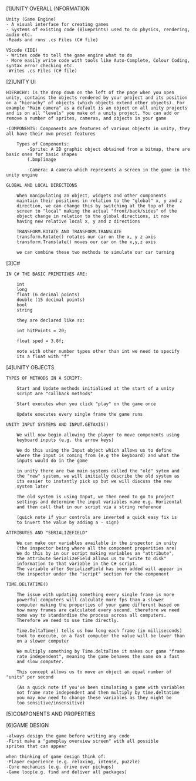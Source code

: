 [1]UNITY OVERALL INFORMATION

    Unity (Game Engine)
    - A visual interface for creating games
    - Systems of existing code (Blueprints) used to do physics, rendering, audio etc.
    -Reads and runs .cs Files (C# file)

    VScode (IDE)
    - Writes code to tell the game engine what to do
    - More easily write code with tools like Auto-Complete, Colour Coding, syntax error checking etc.
    -Writes .cs Files (C# file)

[2]UNITY UI

    HIERACHY: is the drop down on the left of the page when you open unity, contains the objects rendered by your project and its position on a "hierachy" of objects (which objects extend other objects). For example "Main camera" as a default is an object on all unity projects and is on all "levels" you make of a unity project, You can add or remove a number of sprites, cameras, and objects in your game

    -COMPONENTS: Components are features of various objects in unity, they all have their own preset features

        Types of Components:
            -Sprite: A 2D graphic object obtained from a bitmap, there are basic ones for basic shapes
            (.bmp)image

            -Camera: A camera which represents a screen in the game in the unity engine
    
    GLOBAL AND LOCAL DIRECTIONS

        When manipulating an object, widgets and other components 
        maintain their positions in relation to the "global" x, y and z 
        direction, we can change this by switching at the top of the 
        screen to "local" making the actual "front/back/sides" of the 
        object change in relation to the global directions, it now 
        having new relative local x, y and z directions

        TRANSFORM.ROTATE AND TRANSFORM.TRANSLATE
        transform.Rotate() rotates our car on the x, y z axis
        transform.Translate() moves our car on the x,y,z axis

        we can combine these two methods to simulate our car turning
    


[3]C#

    IN C# THE BASIC PRIMITIVES ARE:

        int
        long
        float (6 decimal points)
        double (15 decimal points)
        bool
        string

        they are declared like so:  

        int hitPoints = 20;

        float sped = 3.8f;

        note with other number types other than int we need to specify 
        its a float with "f"


[4]UNITY OBJECTS

    TYPES OF METHODS IN A SCRIPT:

        Start and Update methods initialised at the start of a unity 
        script are "callback methods"

        Start executes when you click "play" on the game once

        Update executes every single frame the game runs

    UNITY INPUT SYSTEMS AND INPUT.GETAXIS()

        We will now begin allowing the player to move components using 
        keyboard inputs (e.g. the arrow keys)

        We do this using the Input object which allows us to define 
        where the input is coming from (e.g the keyboard) and what the 
        inputs would do in the game

        in unity there are two main systems called the "old" sytem and 
        the "new" system, we will initially describe the old system as 
        its easier to instantly pick up but we will discuss the new 
        system later

        The old system is using Input, we then need to go to project 
        settings and determine the input variables name e.g. Horizontal
        and then call that in our script via a string reference

        (quick note if your controls are inverted a quick easy fix is 
        to invert the value by adding a - sign)

    ATTRIBUTES AND "SERIALIZEFIELD"

        We can make our variables available in the inspector in unity 
        (the inspector being where all the component properities are)
        We do this by in our script making variables an "attribute", 
        the attribute SerializeField allows us to "write to disk" 
        information to that variable in the C# script.
        The variable after SerializeField has been added will appear in 
        the inspector under the "script" section for the component
    
    TIME.DELTATIME()

        The issue with updating something every single frame is more
        powerful computers will calculate more fps than a slower 
        computer making the properties of your game different based on 
        how many frames are calculated every second. therefore we need 
        some way to standardise the process across all computers. 
        Therefore we need to use time directly.

        Time.DeltaTime() tells us how long each frame (in milliseconds) 
        took to execute, on a fast computer the value will be lower than
        on a slower computer

        We multiply something by Time.deltaTime it makes our game "frame
        rate independent", meaning the game behaves the same on a fast
        and slow computer.

        This concept allows us to move an object an equal number of "units" per second

        (As a quick note if you've been simulating a game with variables
        not frame rate independent and then multiply by time.deltatime 
        you may now need to change these variables as they might be
        too sensitive/insensitive)

[5]COMPONENTS AND PROPERTIES

[6]GAME DESIGN

    -always design the game before writing any code
    -First make a "gameplay overview screen" with all possible 
    sprites that can appear

    when thinking of game design think of:
    -Player experience (e.g. relaxing, intense, puzzle)
    -Core mechanics (e.g. drive over pickups)
    -Game loop(e.g. find and deliver all packages)